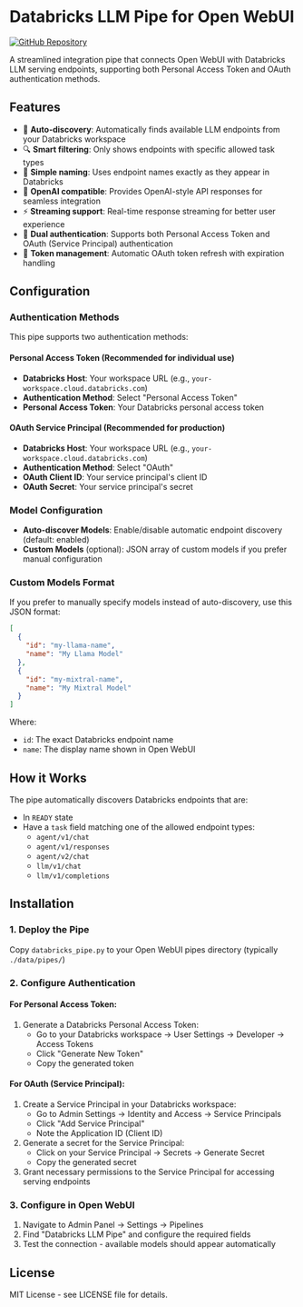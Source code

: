 # Databricks LLM Pipe for Open WebUI

[![GitHub Repository](https://img.shields.io/badge/GitHub-mlevit%2Fopen--webui--databricks--pipe-blue?logo=github)](https://github.com/mlevit/open-webui-databricks-pipe)

A streamlined integration pipe that connects Open WebUI with Databricks LLM serving endpoints, supporting both Personal Access Token and OAuth authentication methods.

## Features

- 🚀 **Auto-discovery**: Automatically finds available LLM endpoints from your Databricks workspace
- 🔍 **Smart filtering**: Only shows endpoints with specific allowed task types
- 🎯 **Simple naming**: Uses endpoint names exactly as they appear in Databricks
- 🔄 **OpenAI compatible**: Provides OpenAI-style API responses for seamless integration
- ⚡ **Streaming support**: Real-time response streaming for better user experience
- 🔐 **Dual authentication**: Supports both Personal Access Token and OAuth (Service Principal) authentication
- 🔄 **Token management**: Automatic OAuth token refresh with expiration handling

## Configuration

### Authentication Methods

This pipe supports two authentication methods:

#### Personal Access Token (Recommended for individual use)

- **Databricks Host**: Your workspace URL (e.g., `your-workspace.cloud.databricks.com`)
- **Authentication Method**: Select "Personal Access Token"
- **Personal Access Token**: Your Databricks personal access token

#### OAuth Service Principal (Recommended for production)

- **Databricks Host**: Your workspace URL (e.g., `your-workspace.cloud.databricks.com`)
- **Authentication Method**: Select "OAuth"
- **OAuth Client ID**: Your service principal's client ID
- **OAuth Secret**: Your service principal's secret

### Model Configuration

- **Auto-discover Models**: Enable/disable automatic endpoint discovery (default: enabled)
- **Custom Models** (optional): JSON array of custom models if you prefer manual configuration

### Custom Models Format

If you prefer to manually specify models instead of auto-discovery, use this JSON format:

```json
[
  {
    "id": "my-llama-name",
    "name": "My Llama Model"
  },
  {
    "id": "my-mixtral-name",
    "name": "My Mixtral Model"
  }
]
```

Where:

- `id`: The exact Databricks endpoint name
- `name`: The display name shown in Open WebUI

## How it Works

The pipe automatically discovers Databricks endpoints that are:

- In `READY` state
- Have a `task` field matching one of the allowed endpoint types:
  - `agent/v1/chat`
  - `agent/v1/responses`
  - `agent/v2/chat`
  - `llm/v1/chat`
  - `llm/v1/completions`

## Installation

### 1. Deploy the Pipe

Copy `databricks_pipe.py` to your Open WebUI pipes directory (typically `./data/pipes/`)

### 2. Configure Authentication

#### For Personal Access Token:

1. Generate a Databricks Personal Access Token:
   - Go to your Databricks workspace → User Settings → Developer → Access Tokens
   - Click "Generate New Token"
   - Copy the generated token

#### For OAuth (Service Principal):

1. Create a Service Principal in your Databricks workspace:
   - Go to Admin Settings → Identity and Access → Service Principals
   - Click "Add Service Principal"
   - Note the Application ID (Client ID)
2. Generate a secret for the Service Principal:
   - Click on your Service Principal → Secrets → Generate Secret
   - Copy the generated secret
3. Grant necessary permissions to the Service Principal for accessing serving endpoints

### 3. Configure in Open WebUI

1. Navigate to Admin Panel → Settings → Pipelines
2. Find "Databricks LLM Pipe" and configure the required fields
3. Test the connection - available models should appear automatically

## License

MIT License - see LICENSE file for details.
